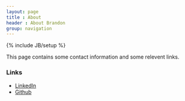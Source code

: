 ```yaml
---
layout: page
title : About
header : About Brandon
group: navigation
---
```

{% include JB/setup %}

This page contains some contact information and some relevent links.

### Links

* [LinkedIn](https://www.linkedin.com/)
* [Github](http://github.com)
